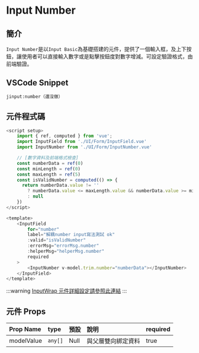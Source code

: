 # Input Number<Badge type="info" text="複合元件" />

## 簡介

`Input Number`是以`Input Basic`為基礎搭建的元件，提供了一個輸入框，及上下按鈕，讓使用者可以直接輸入數字或是點擊按鈕度對數字增減。可設定驗證格式，由前端驗證。

## VSCode Snippet

```md
jinput:number（還沒做）
```

## 元件程式碼

```javascript
<script setup>
    import { ref, computed } from 'vue';
    import InputField from './UI/Form/InputField.vue'
    import InputNumber from './UI/Form/InputNumber.vue'

    // [數字資料及前端格式檢查]
    const numberData = ref(0)
    const minLength = ref(0)
    const maxLength = ref(5)
    const isValidNumber = computed(() => {
      return numberData.value != ''
        ? numberData.value <= maxLength.value && numberData.value >= minLength.value
        : null
    })
</script>

<template>
    <InputField
        for="number"
        label="解耦number input寫法測試 ok"
        :valid="isValidNumber"
        :errorMsg="errorMsg.number"
        :helperMsg="helperMsg.number"
        required
    >
        <InputNumber v-model.trim.number="numberData"></InputNumber>
    </InputField>
</template>
```

:::warning
[InputWrap 元件詳細設定請參照此連結](InputWrap)
:::

## 元件 Props

| Prop Name  | type    | 預設 | 說明               | required |
| :--------- | :------ | :--- | :----------------- | :------- |
| modelValue | `any[]` | Null | 與父層雙向綁定資料 | true     |
